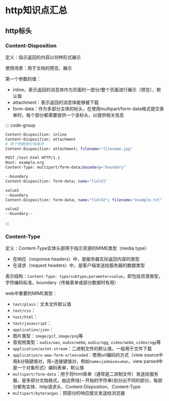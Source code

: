 # http知识点汇总

## http标头

### Content-Disposition

定义：指示返回的内容以何种形式展示

使用场景：用于文档的预览、展示

第一个参数的值：
- inline，表示返回的消息体作为页面的一部分/整个页面进行展示（预览），默认值
- attachment：表示返回的消息体能够被下载
- form-data：作为多部分主体的标头，在使用multipart/form-data格式提交表单时，每个部分都需要提供一个该标头，以提供相关信息

::: code-group

```bash [作为消息体的标头]
Content-Disposition: inline
Content-Disposition: attachment
# 多个参数用分号隔开
Content-Disposition: attachment; filename="filename.jpg"
```

```bash [作为多部分主体的标头]
POST /test.html HTTP/1.1
Host: example.org
Content-Type: multipart/form-data;boundary="boundary"

--boundary
Content-Disposition: form-data; name="field1"

value1
--boundary
Content-Disposition: form-data; name="field2"; filename="example.txt"

value2
--boundary--
```
:::

### Content-Type

定义：Content-Type实体头部用于指示资源的MIME类型（media type）
- 在响应（response headers）中，是服务器实际返回内容的类型
- 在请求（request headers）中，是客户端发送给服务器的数据类型

表示结构：`Content-Type: type/subtype;parameter=value`，即包括资源类型，字符编码标准，boundary（传输表单或部分数据时有用）

web中重要的MIME类型：
- `text/plain`：文本文件默认值
- `text/css`：
- `text/html`：
- `text/javascript`：
- `application/json`：
- 图片类型：`image/gif`, `image/png`等
- 音视频类型：`audio/wav`, `audio/webm`, `audio/ogg`, `video/webm`, `video/ogg`等
- `application/octet-stream`：二进制文件的默认值，一般用于文件下载
- `application/x-www-form-urlencoded`：使用url编码的方式（view source中用&分隔键值对，用=连接键值对，例如`name=jade&sex=man`，view parsed中是一个对象形式）编码表单，默认值
- `multipart/form-data`：用于将html表单（通常是二进制文件）发送给服务器，是多部分文档格式，由边界线(--开始的字符串)划分出不同的部分，每部分都有实体、http请求头、Content-Disposition、Content-Type
- `multipart/byteranges`：把部分的响应报文发送给浏览器